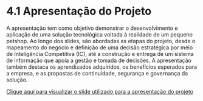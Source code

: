 # 4.1 Apresentação do Projeto 
A apresentação tem como objetivo demonstrar o desenvolvimento e aplicação de uma solução tecnológica voltada à realidade de um pequeno petshop. Ao longo dos slides, são abordadas as etapas do projeto, desde o mapeamento do negócio e definição de uma decisão estratégica por meio de Inteligência Competitiva (IC), até a construção e entrega de um sistema de informação que apoia a gestão e tomada de decisões.
A apresentação também destaca os aprendizados adquiridos, os benefícios esperados para a empresa, e as propostas de continuidade, segurança e governança da solução.

[Clique aqui para visualizar o slide utilizado para a apresentação do projeto](https://drive.google.com/file/d/14HJDqt0APh0BoKEXi5p0rbTbwfcSay4-/view?usp=sharing)

